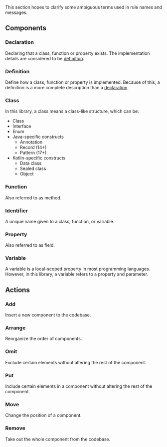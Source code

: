 This section hopes to clarify some ambiguous terms used in rule names and
messages.

## Components

### Declaration

Declaring that a class, function or property exists. The implementation details
are considered to be [definition](#definition).

### Definition

Define how a class, function or property is implemented. Because of this, a
definition is a more complete description than a [declaration](#declaration).

### Class

In this library, a class means a class-like structure, which can be:

- Class
- Interface
- Enum
- Java-specific constructs
    - Annotation
    - Record (14+)
    - Pattern (17+)
- Kotlin-specific constructs
    - Data class
    - Sealed class
    - Object

### Function

Also referred to as method.

### Identifier

A unique name given to a class, function, or variable.

### Property

Also referred to as field.

### Variable

A variable is a local-scoped property in most programming languages. However,
in this library, a variable refers to a property and parameter.

## Actions

### Add

Insert a new component to the codebase.

### Arrange

Reorganize the order of components.

### Omit

Exclude certain elements without altering the rest of the component.

### Put

Include certain elements in a component without altering the rest of the
component.

### Move

Change the position of a component.

### Remove

Take out the whole component from the codebase.
